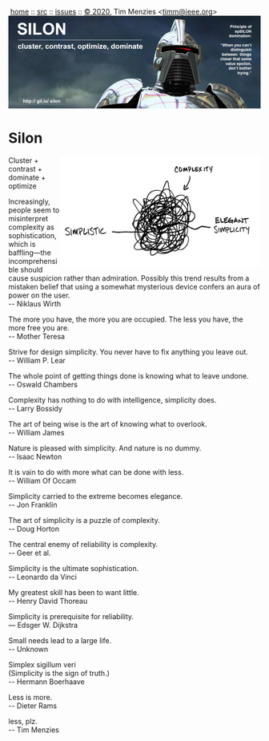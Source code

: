 <a name=top></a><p>       

&nbsp;[home](http://git.io/silon) ::
[src](https://github.com/timm/silon/raw/master/src) ::
[issues](http://git.io/silon) ::
<a href="https://github.com/timm/silon/raw/master/raw/master/LICENSE.md">&copy; 2020</a>,
Tim Menzies
<<a href="mailto:timm@ieee.org">timm&commat;ieee.org</a>>
<br>
[<img width=900 src="https://github.com/timm/silon/raw/master/etc/img/banner.jpg">](http://git.io/silon)<br>


# Silon

<img width=400 align=right src="etc/img/simplicity.jpg">

Cluster + contrast + dominate + optimize 

Increasingly, people seem to misinterpret complexity as sophistication, which is baffling—the incomprehensible should cause suspicion rather than admiration. Possibly this trend results from a mistaken belief that using a somewhat mysterious device confers an aura of power on the user.    
-- Niklaus Wirth

The more you have, the more you are occupied. The less you have, the more free you are.  
-- Mother Teresa

Strive for design simplicity. You never have to fix anything you leave out.   
-- William P. Lear

The whole point of getting things done is knowing what to leave undone.  
-- Oswald Chambers


Complexity has nothing to do with intelligence, simplicity does.  
-- Larry Bossidy

The art of being wise is the art of knowing what to overlook.   
-- William James

Nature is pleased with simplicity. And nature is no dummy.   
-- Isaac Newton

It is vain to do with more what can be done with less.   
-- William Of Occam

Simplicity carried to the extreme becomes elegance.  
-- Jon Franklin

The art of simplicity is a puzzle of complexity.  
-- Doug Horton

The central enemy of reliability is complexity.   
-- Geer et al.

Simplicity is the ultimate sophistication.  
-- Leonardo da Vinci

My greatest skill has been to want little.    
-- Henry David Thoreau

Simplicity is prerequisite for reliability.  
— Edsger W. Dijkstra

Small needs lead to a large life.   
-- Unknown

Simplex sigillum veri   
(Simplicity is the sign of truth.)  
-- Hermann Boerhaave

Less is more.   
-- Dieter Rams

less, plz.    
-- Tim Menzies
